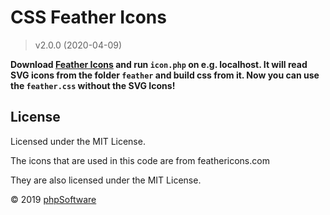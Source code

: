 CSS Feather Icons
=================

> v2.0.0 (2020-04-09)

__Download [Feather Icons](https://feathericons.com/feather.zip) 
and run `icon.php` on e.g. localhost. 
It will read SVG icons from the folder `feather` and build css from it.
Now you can use the `feather.css` without the SVG Icons!__

License
-------

Licensed under the MIT License.

The icons that are used in this code are from feathericons.com

They are also licensed under the MIT License.

© 2019 [phpSoftware](https://github.com/phpSoftware/CSS-Feather-Icons)
